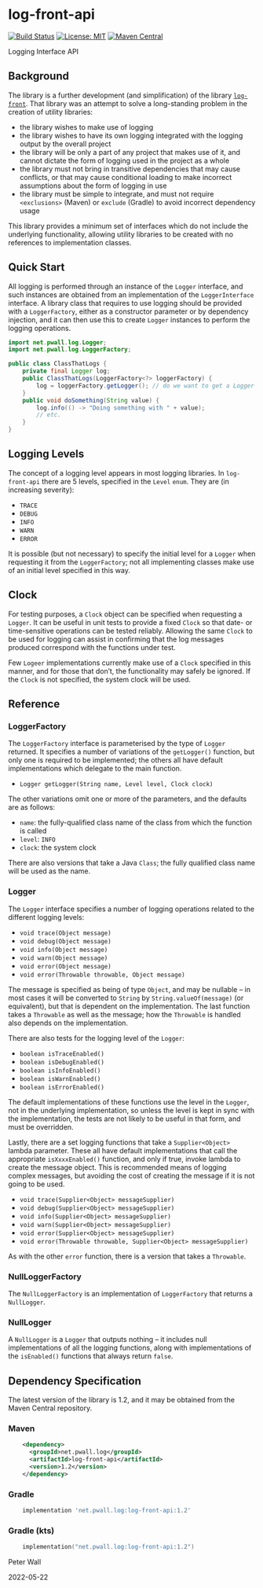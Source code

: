 # log-front-api

[![Build Status](https://travis-ci.com/pwall567/log-front-api.svg?branch=main)](https://app.travis-ci.com/github/pwall567/log-front-api)
[![License: MIT](https://img.shields.io/badge/License-MIT-yellow.svg)](https://opensource.org/licenses/MIT)
[![Maven Central](https://img.shields.io/maven-central/v/net.pwall.log/log-front-api?label=Maven%20Central)](https://search.maven.org/search?q=g:%22net.pwall.log%22%20AND%20a:%22log-front-api%22)

Logging Interface API

## Background

The library is a further development (and simplification) of the library
[`log-front`](https://github.com/pwall567/log-front).
That library was an attempt to solve a long-standing problem in the creation of utility libraries:
- the library wishes to make use of logging
- the library wishes to have its own logging integrated with the logging output by the overall project
- the library will be only a part of any project that makes use of it, and cannot dictate the form of logging used in
  the project as a whole
- the library must not bring in transitive dependencies that may cause conflicts, or that may cause conditional loading
  to make incorrect assumptions about the form of logging in use
- the library must be simple to integrate, and must not require `<exclusions>` (Maven) or `exclude` (Gradle) to avoid
  incorrect dependency usage

This library provides a minimum set of interfaces which do not include the underlying functionality, allowing utility
libraries to be created with no references to implementation classes.

## Quick Start

All logging is performed through an instance of the `Logger` interface, and such instances are obtained from an
implementation of the `LoggerInterface` interface.
A library class that requires to use logging should be provided with a `LoggerFactory`, either as a constructor
parameter or by dependency injection, and it can then use this to create `Logger` instances to perform the logging
operations.

```java
import net.pwall.log.Logger;
import net.pwall.log.LoggerFactory;

public class ClassThatLogs {
    private final Logger log;
    public ClassThatLogs(LoggerFactory<?> loggerFactory) {
        log = loggerFactory.getLogger(); // do we want to get a Logger for every instance? (might be best option)
    }
    public void doSomething(String value) {
        log.info(() -> "Doing something with " + value);
        // etc.
    }
}
```

## Logging Levels

The concept of a logging level appears in most logging libraries.
In `log-front-api` there are 5 levels, specified in the `Level` `enum`.
They are (in increasing severity):

- `TRACE`
- `DEBUG`
- `INFO`
- `WARN`
- `ERROR`

It is possible (but not necessary) to specify the initial level for a `Logger` when requesting it from the
`LoggerFactory`; not all implementing classes make use of an initial level specified in this way.

## Clock

For testing purposes, a `Clock` object can be specified when requesting a `Logger`.
It can be useful in unit tests to provide a fixed `Clock` so that date- or time-sensitive operations can be tested
reliably.
Allowing the same `Clock` to be used for logging can assist in confirming that the log messages produced correspond with
the functions under test.

Few `Logeer` implementations currently make use of a `Clock` specified in this manner, and for those that don&rsquo;t,
the functionality may safely be ignored.
If the `Clock` is not specified, the system clock will be used.

## Reference

### LoggerFactory

The `LoggerFactory` interface is parameterised by the type of `Logger` returned.
It specifies a number of variations of the `getLogger()` function, but only one is required to be implemented; the
others all have default implementations which delegate to the main function.

- `Logger getLogger(String name, Level level, Clock clock)`

The other variations omit one or more of the parameters, and the defaults are as follows:

- `name`: the fully-qualified class name of the class from which the function is called
- `level`: `INFO`
- `clock`: the system clock

There are also versions that take a Java `Class`; the fully qualified class name will be used as the name.

### Logger

The `Logger` interface specifies a number of logging operations related to the different logging levels:

- `void trace(Object message)`
- `void debug(Object message)`
- `void info(Object message)`
- `void warn(Object message)`
- `void error(Object message)`
- `void error(Throwable throwable, Object message)`

The message is specified as being of type `Object`, and may be nullable &ndash; in most cases it will be converted to
`String` by `String.valueOf(message)` (or equivalent), but that is dependent on the implementation.
The last function takes a `Throwable` as well as the message; how the `Throwable` is handled also depends on the
implementation.

There are also tests for the logging level of the `Logger`:

- `boolean isTraceEnabled()`
- `boolean isDebugEnabled()`
- `boolean isInfoEnabled()`
- `boolean isWarnEnabled()`
- `boolean isErrorEnabled()`

The default implementations of these functions use the level in the `Logger`, not in the underlying implementation, so
unless the level is kept in sync with the implementation, the tests are not likely to be useful in that form, and must
be overridden.

Lastly, there are a set logging functions that take a `Supplier<Object>` lambda parameter.
These all have default implementations that call the appropriate `isXxxxEnabled()` function, and only if true, invoke
lambda to create the message object.
This is recommended means of logging complex messages, but avoiding the cost of creating the message if it is not going
to be used.

- `void trace(Supplier<Object> messageSupplier)`
- `void debug(Supplier<Object> messageSupplier)`
- `void info(Supplier<Object> messageSupplier)`
- `void warn(Supplier<Object> messageSupplier)`
- `void error(Supplier<Object> messageSupplier)`
- `void error(Throwable throwable, Supplier<Object> messageSupplier)`

As with the other `error` function, there is a version that takes a `Throwable`.

### NullLoggerFactory

The `NullLoggerFactory` is an implementation of `LoggerFactory` that returns a `NullLogger`.

### NullLogger

A `NullLogger` is a `Logger` that outputs nothing &ndash; it includes null implementations of all the logging functions,
along with implementations of the `isEnabled()` functions that always return `false`.

## Dependency Specification

The latest version of the library is 1.2, and it may be obtained from the Maven Central repository.

### Maven
```xml
    <dependency>
      <groupId>net.pwall.log</groupId>
      <artifactId>log-front-api</artifactId>
      <version>1.2</version>
    </dependency>
```
### Gradle
```groovy
    implementation 'net.pwall.log:log-front-api:1.2'
```
### Gradle (kts)
```kotlin
    implementation("net.pwall.log:log-front-api:1.2")
```

Peter Wall

2022-05-22
